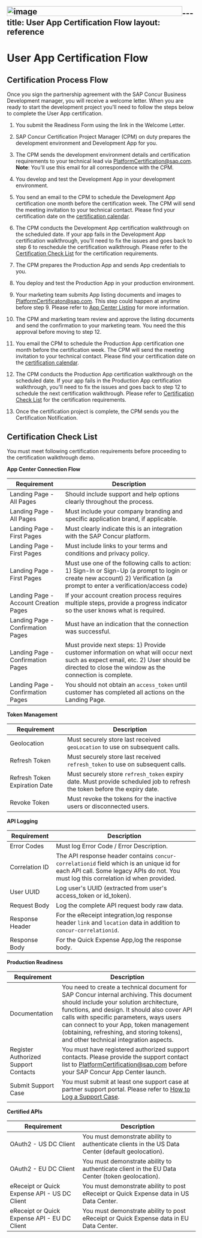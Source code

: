 <img width="468" height="26" alt="image" src="https://github.com/user-attachments/assets/0f10e66e-bef9-49e6-a766-6f30df5290a8" />---
title: User App Certification Flow
layout: reference
---

# User App Certification Flow

## Certification Process Flow

Once you sign the partnership agreement with the SAP Concur Business Development manager, you will receive a welcome letter. When you are ready to start the development project you'll need to follow the steps below to complete the User App certification.

1. You submit the Readiness Form using the link in the Welcome Letter.

2. SAP Concur Certification Project Manager (CPM) on duty prepares the development environment and Development App for you.
   
3. The CPM sends the development environment details and certification requirements to your technical lead via [PlatformCertification@sap.com](mailto:platformcertification@sap.com). **Note**: You'll use this email for all correspondence with the CPM.

4. You develop and test the Development App in your development environment.

5. You send an email to the CPM to schedule the Development App certification one month before the certification week. The CPM will send the meeting invitation to your technical contact. Please find your certification date on the [certification calendar](user-app-certification-calender.pdf).

6. The CPM conducts the Development App certification walkthrough on the scheduled date. If your app fails in the Development App certification walkthrough, you'll need to fix the issues and goes back to step 6 to reschedule the certification walkthrough. Please refer to the [Certification Check List](#certification-check-list) for the certification requirements. 

7. The CPM prepares the Production App and sends App credentials to you.

8. You deploy and test the Production App in your production environment. 

9.  Your marketing team submits App listing documents and images to [PlatformCertificaton@sap.com](mailto:PlatformCertificaton@sap.com). This step could happen at anytime before step 9. Please refer to [App Center Listing](/api-guides/e-receipts-new.html#creating-and-updating-an-app-center-listing) for more information.

10. The CPM and marketing team review and approve the listing documents and send the confirmation to your marketing team. You need the this approval before moving to step 12. 

11. You email the CPM to schedule the Production App certification one month before the certification week. The CPM will send the meeting invitation to your technical contact. Please find your certification date on the [certification calendar](user-app-certification-calender.pdf).

12. The CPM conducts the Production App certification walkthrough on the scheduled date. If your app fails in the Production App certification walkthrough, you'll need to fix the issues and goes back to step 12 to schedule the next certification walkthrough. Please refer to [Certification Check List](#certification-check-list) for the certification requirements. 

13. Once the certification project is complete, the CPM sends you the Certification Notification.

## <a name="certification-check-list"></a>Certification Check List

You must meet following certification requirements before proceeding to the certification walkthrough demo.

 **App Center Connection Flow**

|Requirement | Description |
| --- | --- |
|Landing Page - All Pages |Should include support and help options clearly throughout the process. |
|Landing Page - All Pages |Must include your company branding and specific application brand, if applicable​. |
|Landing Page - First Pages |Must clearly indicate this is an integration with the SAP Concur platform. |
|Landing Page - First Pages |Must include links to your terms and conditions and privacy policy. |
|Landing Page - First Pages |Must use one of the following calls to action: 1) Sign-In or Sign-Up (a prompt to login or create new account) 2) Verification (a prompt to enter a verification/access code)​ |
|Landing Page - Account Creation Pages |If your account creation process requires multiple steps, provide a progress indicator so the user knows what is required. |
|Landing Page - Confirmation Pages |Must have an indication that the connection was successful. |
|Landing Page - Confirmation Pages |Must provide next steps​: 1) Provide customer information on what will occur next such as expect email, etc. 2) User should be directed to close the window as the connection is complete. |
|Landing Page - Confirmation Pages |You should not obtain an `access_token` until customer has completed all actions on the Landing Page.​ |

 **Token Management**

|Requirement | Description |
| --- | --- |
|Geolocation | Must securely store last received `geoLocation` to use on subsequent calls. |
|Refresh Token | Must securely store last received `refresh_token` to use on subsequent calls. |
|Refresh Token Expiration Date | Must securely store `refresh_token` expiry date. Must provide scheduled job to refresh the token before the expiry date. |
|Revoke Token | Must revoke the tokens for the inactive users or disconnected users.  |

 **API Logging**

|Requirement | Description |
| --- | --- |
|Error Codes |Must log Error Code / Error Description. |
|Correlation ID|The API response header contains `concur-correlationid` field which is an unique id for each API call. Some legacy APIs do not. You must log this correlation id when provided.  |
|User UUID |Log user's UUID (extracted from user's access_token or id_token).|
|Request Body |Log the complete API request body raw data. |
|Response Header |For the eReceipt integration,log response header `link` and `location` data in addition to `concur-correlationid`. |
|Response Body |For the Quick Expense App,log the response body. |

**Production Readiness**

|Requirement | Description |
| --- | --- |
|Documentation |You need to create a technical document for SAP Concur internal archiving. This document should include your solution architecture, functions, and design. It should also cover API calls with specific parameters, ways users can connect to your App, token management (obtaining, refreshing, and storing tokens), and other technical integration aspects.|
|Register Authorized Support Contacts |You must have registered authorized support contacts​. Please provide the support contact list to [PlatformCertification@sap.com](mailto:platformcertification@sap.com) before your SAP Concur App Center launch.|
|Submit Support Case |You must submit at least one support case at partner support portal. Please refer to [How to Log a Support Case](https://developer.concur.com/tools-support/support.html#log-a-support-case).|

**Certified APIs**

|Requirement | Description |
| --- | --- |
|OAuth2 - US DC Client |You must demonstrate ability to authenticate clients in the US Data Center (default geolocation). |
|OAuth2 - EU DC Client |You must demonstrate ability to authenticate client in the EU Data Center (token geolocation). |
|eReceipt or Quick Expense API - US DC Client |You must demonstrate ability to post eReceipt or Quick Expense data in US Data Center. |
|eReceipt or Quick Expense API - EU DC Client |You must demonstrate ability to post eReceipt or Quick Expense data in EU Data Center. |

